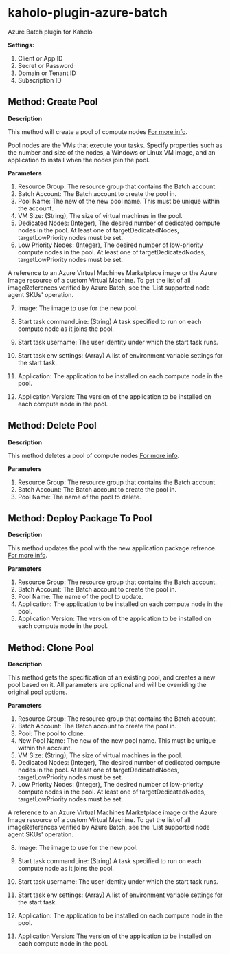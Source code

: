 # kaholo-plugin-azure-batch
Azure Batch plugin for Kaholo

**Settings:**

1. Client or App ID
2. Secret or Password
3. Domain or Tenant ID
4. Subscription ID

## Method: Create Pool

**Description**

This method will create a pool of compute nodes [For more info](https://docs.microsoft.com/en-us/rest/api/batchmanagement/pool/create).

Pool nodes are the VMs that execute your tasks. Specify properties such as the number and size of the nodes, a Windows or Linux VM image, and an application to install when the nodes join the pool.

**Parameters**

1. Resource Group: The resource group that contains the Batch account.
2. Batch Account: The Batch account to create the pool in.
3. Pool Name: The new of the new pool name. This must be unique within the account.
4. VM Size: (String), The size of virtual machines in the pool.
5. Dedicated Nodes: (Integer), The desired number of dedicated compute nodes in the pool.
At least one of targetDedicatedNodes, targetLowPriority nodes must be set.
6. Low Priority Nodes: (Integer), The desired number of low-priority compute nodes in the pool.
At least one of targetDedicatedNodes, targetLowPriority nodes must be set.

A reference to an Azure Virtual Machines Marketplace image or the Azure Image resource of a custom Virtual Machine. To get the list of all imageReferences verified by Azure Batch, see the 'List supported node agent SKUs' operation.

7. Image: The image to use for the new pool.

8. Start task commandLine: (String) A task specified to run on each compute node as it joins the pool.
9. Start task username: The user identity under which the start task runs.
10. Start task env settings: (Array) A list of environment variable settings for the start task.
11. Application: The application to be installed on each compute node in the pool.
13. Application Version: The version of the application to be installed on each compute node in the pool.


## Method: Delete Pool

**Description**

This method deletes a pool of compute nodes [For more info](https://docs.microsoft.com/en-us/rest/api/batchmanagement/pool/delete).

**Parameters**

1. Resource Group: The resource group that contains the Batch account.
2. Batch Account: The Batch account to create the pool in.
3. Pool Name: The name of the pool to delete.


## Method: Deploy Package To Pool

**Description**

This method updates the pool with the new application package refrence. [For more info](https://docs.microsoft.com/en-us/rest/api/batchmanagement/pool/update).

**Parameters**

1. Resource Group: The resource group that contains the Batch account.
2. Batch Account: The Batch account to create the pool in.
3. Pool Name: The name of the pool to update.
4. Application: The application to be installed on each compute node in the pool.
5. Application Version: The version of the application to be installed on each compute node in the pool.

## Method: Clone Pool

**Description**

This method gets the specification of an existing pool, and creates a new pool based on it. All parameters are optional and will be overriding the original pool options.

**Parameters**

1. Resource Group: The resource group that contains the Batch account.
2. Batch Account: The Batch account to create the pool in.
3. Pool: The pool to clone.
4. New Pool Name: The new of the new pool name. This must be unique within the account.
5. VM Size: (String), The size of virtual machines in the pool.
6. Dedicated Nodes: (Integer), The desired number of dedicated compute nodes in the pool.
At least one of targetDedicatedNodes, targetLowPriority nodes must be set.
7. Low Priority Nodes: (Integer), The desired number of low-priority compute nodes in the pool.
At least one of targetDedicatedNodes, targetLowPriority nodes must be set.

A reference to an Azure Virtual Machines Marketplace image or the Azure Image resource of a custom Virtual Machine. To get the list of all imageReferences verified by Azure Batch, see the 'List supported node agent SKUs' operation.

8. Image: The image to use for the new pool.

9. Start task commandLine: (String) A task specified to run on each compute node as it joins the pool.
10. Start task username: The user identity under which the start task runs.
11. Start task env settings: (Array) A list of environment variable settings for the start task.
12. Application: The application to be installed on each compute node in the pool.
13. Application Version: The version of the application to be installed on each compute node in the pool.